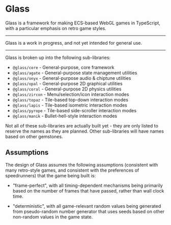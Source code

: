 # Glass

Glass is a framework for making ECS-based WebGL games in TypeScript, with a particular emphasis on retro game styles.

---

Glass is a work in progress, and not yet intended for general use.

---

Glass is broken up into the following sub-libraries:
- `@glass/core` - General-purpose, core framework
- `@glass/agate` - General-purpose state management utilities
- `@glass/onyx` - General-purpose audio & chiptune utilities
- `@glass/opal` - General-purpose 2D graphical utilities
- `@glass/coral` - General-purpose 2D physics utilities
- `@glass/zircon` - Menu/selection/icon interaction modes
- `@glass/topaz` - Tile-based top-down interaction modes
- `@glass/lapis` - Tile-based isometric interaction modes
- `@glass/pyrope` - Tile-based side-scroller interaction modes
- `@glass/manik` - Bullet-hell-style interaction modes

Not all of these sub-libraries are actually built yet - they are only listed to reserve the names as they are planned. Other sub-libraries will have names based on other gemstones.

## Assumptions

The design of Glass assumes the following assumptions (consistent with many retro-style games, and consistent with the preferences of speedrunners) that the game being built is:

- "frame-perfect", with all timing-dependent mechanisms being primarily based on the number of frames that have passed, rather than wall clock time.

- "deterministic", with all game-relevant random values being generated from pseudo-random number generator that uses seeds based on other non-random values in the game state.
